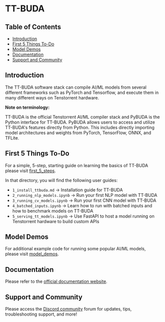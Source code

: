 # TT-BUDA

## Table of Contents

- [Introduction](#introduction)
- [First 5 Things To-Do](#first-5-things-to-do)
- [Model Demos](#model-demos)
- [Documentation](#documentation)
- [Support and Community](#support-and-community)

## Introduction

The TT-BUDA software stack can compile AI/ML models from several different frameworks such as PyTorch and Tensorflow, and execute them in many different ways on Tenstorrent hardware.

**Note on terminology:**

TT-BUDA is the official Tenstorrent AI/ML compiler stack and PyBUDA is the Python interface for TT-BUDA. PyBUDA allows users to access and utilize TT-BUDA's features directly from Python. This includes directly importing model architectures and weights from PyTorch, TensorFlow, ONNX, and TFLite.

## First 5 Things To-Do

For a simple, 5-step, starting guide on learning the basics of TT-BUDA please visit [first_5_steps](first_5_steps/).

In that directory, you will find the following user guides:

- `1_install_ttbuda.md` -> Installation guide for TT-BUDA
- `2_running_nlp_models.ipynb` -> Run your first NLP model with TT-BUDA
- `3_running_cv_models.ipynb` -> Run your first CNN model with TT-BUDA
- `4_batched_inputs.ipynb` -> Learn how to run with batched inputs and how to benchmark models on TT-BUDA
- `5_serving_tt_models.ipynb` -> Use FastAPI to host a model running on Tenstorrent hardware to build custom APIs

## Model Demos

For additional example code for running some popular AI/ML models, please visit [model_demos](model_demos/).

## Documentation

Please refer to the [official documentation website](https://docs.tenstorrent.com/tenstorrent/).

## Support and Community

Please access the [Discord community](https://discord.gg/YkjMXthQ) forum for updates, tips, troubleshooting support, and more!
